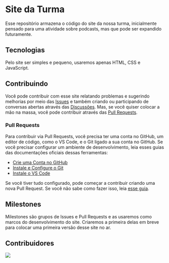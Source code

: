 # Site da Turma

Esse repositório armazena o código do site da nossa turma, inicialmente pensado para uma atividade sobre podcasts, mas que pode ser expandido futuramente.

## Tecnologias

Pelo site ser simples e pequeno, usaremos apenas HTML, CSS e JavaScript.

## Contribuindo

Você pode contribuir com esse site relatando problemas e sugerindo melhorias por meio das [Issues](https://github.com/dcdm3g/site-da-turma/issues) e também criando ou participando de conversas abertas através das [Discussões](https://github.com/dcdm3g/site-da-turma/discussions). Mas, se você quiser colocar a mão na massa, você pode contribuir através das [Pull Requests](https://github.com/dcdm3g/site-da-turma/pulls). 

### Pull Requests

Para contribuir via Pull Requests, você precisa ter uma conta no GitHub, um editor de código, como o VS Code, e o Git ligado a sua conta no GitHub. Se você precisar configurar um ambiente de desenvolvimento, leia esses guias das documentações oficiais dessas ferramentas:

- [Crie uma Conta no GitHub](https://docs.github.com/pt/get-started/start-your-journey/creating-an-account-on-github)
- [Instale e Configure o Git](https://docs.github.com/pt/get-started/getting-started-with-git/set-up-git)
- [Instale o VS Code](https://code.visualstudio.com/download)

Se você tiver tudo configurado, pode começar a contribuir criando uma nova Pull Request. Se você não sabe como fazer isso, leia [esse guia](https://docs.github.com/pt/pull-requests/collaborating-with-pull-requests/proposing-changes-to-your-work-with-pull-requests/creating-a-pull-request).

## Milestones

Milestones são grupos de Issues e Pull Requests e as usaremos como marcos do desenvolvimento do site. Criaremos a primeira delas em breve para colocar uma primeira versão desse site no ar.

## Contribuidores

<a href="https://github.com/dcdm3g/site-da-turma/graphs/contributors">
  <img src="https://contrib.rocks/image?repo=dcdm3g/site-da-turma" />
</a>